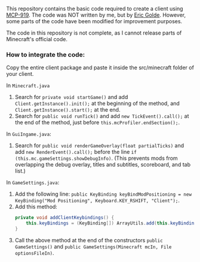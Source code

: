 This repository contains the basic code required to create a client using [MCP-919](https://github.com/Marcelektro/MCP-919). The code was NOT written by me, but by [Eric Golde](https://github.com/egold555). However, some parts of the code have been modified for improvement purposes.

The code in this repository is not complete, as I cannot release parts of Minecraft's official code.

### How to integrate the code:

Copy the entire client package and paste it inside the src/minecraft folder of your client.

In `Minecraft.java`

1. Search for `private void startGame()` and add `Client.getInstance().init();` at the beginning of the method, and `Client.getInstance().start();` at the end.
2. Search for `public void runTick()` and add `new TickEvent().call();` at the end of the method, just before `this.mcProfiler.endSection();`.

In `GuiIngame.java`:

1. Search for `public void renderGameOverlay(float partialTicks)` and add `new RenderEvent().call();` before the line `if (this.mc.gameSettings.showDebugInfo)`.
   (This prevents mods from overlapping the debug overlay, titles and subtitles, scoreboard, and tab list.)

In `GameSettings.java`:

1. Add the following line: `public KeyBinding keyBindModPositioning = new KeyBinding("Mod Positioning", Keyboard.KEY_RSHIFT, "Client");`.
2. Add this method:
   ```java
   private void addClientKeybindings() {
       this.keyBindings = (KeyBinding[]) ArrayUtils.add(this.keyBindings, this.keyBindModPositioning);
   }
   ```
3. Call the above method at the end of the constructors `public GameSettings()` and `public GameSettings(Minecraft mcIn, File optionsFileIn)`.
